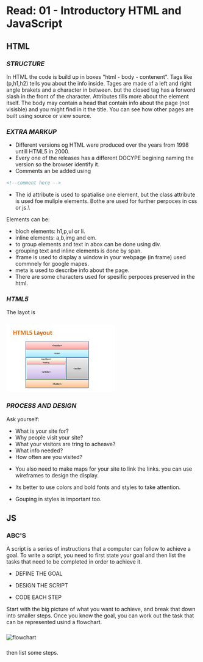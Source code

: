 # Read: 01 - Introductory HTML and JavaScript

## **HTML**

### *STRUCTURE*
In HTML the code is build up in boxes "html - body - contenent".
Tags like (p,h1,h2) tells you about the info inside.
Tages are made of a left and right angle brakets and a character in between. but the closed tag has a forword slash in the front of the character.
Attributes tills more about the element itself.
The body may contain a head that contain info about the page (not visisble) and you might find in it the title.
You can see how other pages are built using source or view source.

### *EXTRA MARKUP*
- Different versions og HTML were produced over the years from 1998 untill HTML5 in 2000.
- Every one of the releases has a different DOCYPE begining naming the version so the browser identify it.
- Comments an be added using
```html
<!--comment here -->
```
- The id attribute is used to spatialise one element, but the class attribute is used foe muliple elements. Bothe are used for further perpoces in css or js.\

Elements can be:
- bloch elements: h1,p,ul or li.
- inline elements: a,b,img and em.
- to group elements and text in abox can be done using div.
- grouping text and inline elements is done by span.
- Iframe is used to display a window in your webpage (in frame) used commnely for google mapes.
- meta is used to describe info about the page.
- There are some characters used for spesific perpoces preserved in the html.

### *HTML5*

 The layot is

 ###

![img](img/download.jpg)

### *PROCESS AND DESIGN*

 Ask yourself:

- What is your site for?
- Why people visit your site?
- What your visitors are tring to acheave?
- What info needed?
- How often are you visited?

* You also need to make maps for your site to link the links. you can use wireframes to design the display.

* Its better to use colors and bold fonts and styles to take attention.

* Gouping in styles is important too.

## **JS**

### ABC'S

 A script is a series of instructions that a
computer can follow to achieve a goal. 
 To write a script, you need to first
state your goal and then list the tasks that need to be completed in order to achieve it.
            
* DEFINE THE GOAL

* DESIGN THE SCRIPT 

* CODE EACH STEP
 
Start with the big picture of what you want to achieve, and break that down into smaller steps. Once you know the goal, you can work out the task that can be represented usind a flowchart.

 ### 

<img src="https://agilemodeling.com/images/models/flowChart.JPG" alt="flowchart" width="200">

### 

then list some steps.
